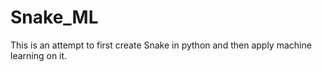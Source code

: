 # Snake_ML
This is an attempt to first create Snake in python and then apply machine learning on it.
